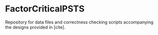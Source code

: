# FactorCriticalPSTS
Repository for data files and correctness checking scripts accompanying the designs provided in [cite]. 
